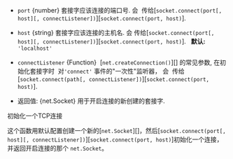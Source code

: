 <!-- YAML
added: v0.1.90
-->

* `port` {number} 套接字应该连接的端口号. 会
  传给[`socket.connect(port[, host][, connectListener])`][`socket.connect(port, host)`].
  
* `host` {string} 套接字应该连接的主机名. 会
  传给[`socket.connect(port[, host][, connectListener])`][`socket.connect(port, host)`].
   **默认:** `'localhost'`
* `connectListener` {Function} 
  [`net.createConnection()`][] 的常见参数, 在初始化套接字时
  对`'connect'` 事件的"一次性"监听器， 会
  传给[`socket.connect(path[, connectListener])`][`socket.connect(port, host)`].
* 返回值: {net.Socket} 用于开启连接的新创建的套接字.

初始化一个TCP连接

这个函数用默认配置创建一个新的[`net.Socket`][]，然后[`socket.connect(port[, host][, connectListener])`][`socket.connect(port, host)`]初始化一个连接，并返回开启连接的那个 `net.Socket`。
